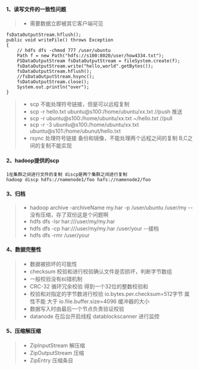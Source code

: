 #### 1、读写文件的一致性问题
>- 需要数据立即被其它客户端可见

```
fsDataOutputStream.hflush();
public void writeFile() throws Exception
{
	// hdfs dfs -chmod 777 /user/ubuntu
	Path f = new Path("hdfs://s100:8020/user/how4334.txt");
	FSDataOutputStream fsDataOutputStream = fileSystem.create(f);
	fsDataOutputStream.write("hello,world".getBytes());
	fsDataOutputStream.hflush();
	//fsDataOutputStream.hsync();
	fsDataOutputStream.close();
	System.out.println("over");
}
```

>- scp 不能处理符号链接，但是可以远程复制
>- scp -r  hello.txt ubuntu@s100:/home/ubuntu/xx.txt                     //push 推送
>- scp -r  ubuntu@s100:/home/ubuntu/xx.txt ~/hello.txt                   //pull 
>- scp -r -3  ubuntu@s100:/home/ubuntu/xx.txt ubuntu@s101:/home/ubunut/hello.txt 
>- rsync 处理符号链接 备份和镜像，不能处理两个远程之间的复制 B,C之间的复制不能实现

#### 2、hadoop提供的scp
```
1在集群之间进行文件的复制 discp是两个集群之间进行复制
hadoop discp hdfs://namenode1/foo hafs://namenode2/foo
```

#### 3、归档
>- hadoop archive -archiveName  my.har -p  /user/ubuntu /user/my --没有压缩，存了双份这是个问题啊
>- hdfs dfs -lsr har:///user/my/my.har
>- hdfs dfs -cp har:///user/my/my.har /user/your --接档
>- hdfs dfs -rmr /user/your

#### 4、数据完整性
>- 数据被损坏的可能性
>- checksum 校验和进行校验确认文件是否损坏，判断字节数组
>- 一般校验没有纠错机制
>- CRC-32 循环冗余校验 得到一个32位的整数校验和
>- 校验和对指定的字节数进行校验 io.bytes.per.checksum=512字节 属性不能 大于 io.file.buffer.size=4096 缓冲器的大小
>- 数据写入时由最后一个节点负责验证校验
>- datanode 在后台开启线程 datablockscanner 进行监控
#### 5、压缩解压缩
>- ZipInputStream 解压缩
>- ZipOutputStream 压缩
>- ZipEntry 压缩条目